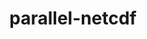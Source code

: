 ---
title: "parallel-netcdf"
layout: cache
categories: [package, develop-2024-12-29]
meta: {"versions": ["1.14.0"], "compilers": ["gcc@=11.1.0", "gcc@=11.4.0", "gcc@=12.4.0", "gcc@=7.3.1", "gcc@=9.4.0", "oneapi@=2024.1.0", "oneapi@=2024.2.1"], "oss": ["amzn2", "ubuntu20.04", "ubuntu22.04"], "platforms": ["linux"], "targets": ["aarch64", "neoverse_v1", "neoverse_v2", "ppc64le", "x86_64_v3", "x86_64_v4"], "stacks": ["aws-isc", "aws-isc-aarch64", "aws-pcluster-neoverse_v1", "aws-pcluster-x86_64_v4", "data-vis-sdk", "e4s", "e4s-neoverse-v2", "e4s-oneapi", "e4s-power", "root"], "num_specs": 13, "num_specs_by_stack": {"root": 13, "aws-isc-aarch64": 1, "aws-pcluster-neoverse_v1": 1, "aws-isc": 1, "aws-pcluster-x86_64_v4": 2, "e4s-power": 1, "data-vis-sdk": 1, "e4s-neoverse-v2": 1, "e4s": 3, "e4s-oneapi": 2}}
spec_details: [{"hash": "gkb5px7jqys45hyhxuq6ftydpfpnbjxw", "compiler": "gcc@=7.3.1", "versions": ["1.14.0"], "os": "amzn2", "platform": "linux", "target": "aarch64", "variants": ["build_system=autotools", "~burstbuffer", "+cxx", "~examples", "+fortran", "+pic", "+shared"], "stacks": ["root", "aws-isc-aarch64"], "size": "-", "tarball": "https://binaries.spack.io/develop-2024-12-29/build_cache/linux-amzn2-aarch64/gcc-7.3.1/parallel-netcdf-1.14.0/linux-amzn2-aarch64-gcc-7.3.1-parallel-netcdf-1.14.0-gkb5px7jqys45hyhxuq6ftydpfpnbjxw.spack"}, {"hash": "azorururfwbdjuebuckazm3iot4neofu", "compiler": "gcc@=12.4.0", "versions": ["1.14.0"], "os": "amzn2", "platform": "linux", "target": "neoverse_v1", "variants": ["build_system=autotools", "~burstbuffer", "+cxx", "~examples", "+fortran", "+pic", "+shared"], "stacks": ["aws-pcluster-neoverse_v1", "root"], "size": "-", "tarball": "https://binaries.spack.io/develop-2024-12-29/build_cache/linux-amzn2-neoverse_v1/gcc-12.4.0/parallel-netcdf-1.14.0/linux-amzn2-neoverse_v1-gcc-12.4.0-parallel-netcdf-1.14.0-azorururfwbdjuebuckazm3iot4neofu.spack"}, {"hash": "32flskuxap2v4jcmfpngibmqrajrd6rn", "compiler": "gcc@=7.3.1", "versions": ["1.14.0"], "os": "amzn2", "platform": "linux", "target": "x86_64_v3", "variants": ["build_system=autotools", "~burstbuffer", "+cxx", "~examples", "+fortran", "+pic", "+shared"], "stacks": ["aws-isc", "root"], "size": "-", "tarball": "https://binaries.spack.io/develop-2024-12-29/build_cache/linux-amzn2-x86_64_v3/gcc-7.3.1/parallel-netcdf-1.14.0/linux-amzn2-x86_64_v3-gcc-7.3.1-parallel-netcdf-1.14.0-32flskuxap2v4jcmfpngibmqrajrd6rn.spack"}, {"hash": "vg6ds2h2gmzeugww4ypvc54zfsquydto", "compiler": "oneapi@=2024.1.0", "versions": ["1.14.0"], "os": "amzn2", "platform": "linux", "target": "x86_64_v3", "variants": ["build_system=autotools", "~burstbuffer", "+cxx", "~examples", "+fortran", "+pic", "+shared"], "stacks": ["root", "aws-pcluster-x86_64_v4"], "size": "-", "tarball": "https://binaries.spack.io/develop-2024-12-29/build_cache/linux-amzn2-x86_64_v3/oneapi-2024.1.0/parallel-netcdf-1.14.0/linux-amzn2-x86_64_v3-oneapi-2024.1.0-parallel-netcdf-1.14.0-vg6ds2h2gmzeugww4ypvc54zfsquydto.spack"}, {"hash": "qcw7yadjpcmyn4dy36kr75n4nq5pmk6b", "compiler": "oneapi@=2024.1.0", "versions": ["1.14.0"], "os": "amzn2", "platform": "linux", "target": "x86_64_v4", "variants": ["build_system=autotools", "~burstbuffer", "+cxx", "~examples", "+fortran", "+pic", "+shared"], "stacks": ["root", "aws-pcluster-x86_64_v4"], "size": "-", "tarball": "https://binaries.spack.io/develop-2024-12-29/build_cache/linux-amzn2-x86_64_v4/oneapi-2024.1.0/parallel-netcdf-1.14.0/linux-amzn2-x86_64_v4-oneapi-2024.1.0-parallel-netcdf-1.14.0-qcw7yadjpcmyn4dy36kr75n4nq5pmk6b.spack"}, {"hash": "jthcksgoef5k7zjrf5kptx4a3qikvdkf", "compiler": "gcc@=9.4.0", "versions": ["1.14.0"], "os": "ubuntu20.04", "platform": "linux", "target": "ppc64le", "variants": ["build_system=autotools", "~burstbuffer", "+cxx", "~examples", "+fortran", "+pic", "+shared"], "stacks": ["e4s-power", "root"], "size": "-", "tarball": "https://binaries.spack.io/develop-2024-12-29/build_cache/linux-ubuntu20.04-ppc64le/gcc-9.4.0/parallel-netcdf-1.14.0/linux-ubuntu20.04-ppc64le-gcc-9.4.0-parallel-netcdf-1.14.0-jthcksgoef5k7zjrf5kptx4a3qikvdkf.spack"}, {"hash": "pbkksoj7jdsrpho44tw4kg3refoisxuc", "compiler": "gcc@=11.1.0", "versions": ["1.14.0"], "os": "ubuntu20.04", "platform": "linux", "target": "x86_64_v3", "variants": ["build_system=autotools", "~burstbuffer", "+cxx", "~examples", "+fortran", "+pic", "+shared"], "stacks": ["data-vis-sdk", "root"], "size": "-", "tarball": "https://binaries.spack.io/develop-2024-12-29/build_cache/linux-ubuntu20.04-x86_64_v3/gcc-11.1.0/parallel-netcdf-1.14.0/linux-ubuntu20.04-x86_64_v3-gcc-11.1.0-parallel-netcdf-1.14.0-pbkksoj7jdsrpho44tw4kg3refoisxuc.spack"}, {"hash": "tgctaj3liyy7kbuxvxqn3urg7andqti6", "compiler": "gcc@=11.4.0", "versions": ["1.14.0"], "os": "ubuntu22.04", "platform": "linux", "target": "neoverse_v2", "variants": ["build_system=autotools", "~burstbuffer", "+cxx", "~examples", "+fortran", "+pic", "+shared"], "stacks": ["e4s-neoverse-v2", "root"], "size": "-", "tarball": "https://binaries.spack.io/develop-2024-12-29/build_cache/linux-ubuntu22.04-neoverse_v2/gcc-11.4.0/parallel-netcdf-1.14.0/linux-ubuntu22.04-neoverse_v2-gcc-11.4.0-parallel-netcdf-1.14.0-tgctaj3liyy7kbuxvxqn3urg7andqti6.spack"}, {"hash": "mwhmenckn4y7eetluqnx7mo2afmvm4ac", "compiler": "gcc@=11.4.0", "versions": ["1.14.0"], "os": "ubuntu22.04", "platform": "linux", "target": "x86_64_v3", "variants": ["build_system=autotools", "~burstbuffer", "+cxx", "~examples", "+fortran", "+pic", "+shared"], "stacks": ["root", "e4s"], "size": "-", "tarball": "https://binaries.spack.io/develop-2024-12-29/build_cache/linux-ubuntu22.04-x86_64_v3/gcc-11.4.0/parallel-netcdf-1.14.0/linux-ubuntu22.04-x86_64_v3-gcc-11.4.0-parallel-netcdf-1.14.0-mwhmenckn4y7eetluqnx7mo2afmvm4ac.spack"}, {"hash": "d7wtautgwpu7a3optkhyyg23aydrj53t", "compiler": "gcc@=11.4.0", "versions": ["1.14.0"], "os": "ubuntu22.04", "platform": "linux", "target": "x86_64_v3", "variants": ["build_system=autotools", "~burstbuffer", "+cxx", "~examples", "+fortran", "+pic", "+shared"], "stacks": ["root", "e4s"], "size": "-", "tarball": "https://binaries.spack.io/develop-2024-12-29/build_cache/linux-ubuntu22.04-x86_64_v3/gcc-11.4.0/parallel-netcdf-1.14.0/linux-ubuntu22.04-x86_64_v3-gcc-11.4.0-parallel-netcdf-1.14.0-d7wtautgwpu7a3optkhyyg23aydrj53t.spack"}, {"hash": "nqfcuvmia22mzbkplfuybcx7gt35d5so", "compiler": "gcc@=11.4.0", "versions": ["1.14.0"], "os": "ubuntu22.04", "platform": "linux", "target": "x86_64_v3", "variants": ["build_system=autotools", "~burstbuffer", "+cxx", "~examples", "+fortran", "+pic", "+shared"], "stacks": ["root", "e4s"], "size": "-", "tarball": "https://binaries.spack.io/develop-2024-12-29/build_cache/linux-ubuntu22.04-x86_64_v3/gcc-11.4.0/parallel-netcdf-1.14.0/linux-ubuntu22.04-x86_64_v3-gcc-11.4.0-parallel-netcdf-1.14.0-nqfcuvmia22mzbkplfuybcx7gt35d5so.spack"}, {"hash": "tfu6oodi5ey5shcbshdc7uubcuvu3gu4", "compiler": "oneapi@=2024.2.1", "versions": ["1.14.0"], "os": "ubuntu22.04", "platform": "linux", "target": "x86_64_v3", "variants": ["build_system=autotools", "~burstbuffer", "+cxx", "~examples", "+fortran", "+pic", "+shared"], "stacks": ["root", "e4s-oneapi"], "size": "-", "tarball": "https://binaries.spack.io/develop-2024-12-29/build_cache/linux-ubuntu22.04-x86_64_v3/oneapi-2024.2.1/parallel-netcdf-1.14.0/linux-ubuntu22.04-x86_64_v3-oneapi-2024.2.1-parallel-netcdf-1.14.0-tfu6oodi5ey5shcbshdc7uubcuvu3gu4.spack"}, {"hash": "7tmwzvcxncvghyiyemqmidc6dw4gjnxh", "compiler": "oneapi@=2024.2.1", "versions": ["1.14.0"], "os": "ubuntu22.04", "platform": "linux", "target": "x86_64_v3", "variants": ["build_system=autotools", "~burstbuffer", "+cxx", "~examples", "+fortran", "+pic", "+shared"], "stacks": ["root", "e4s-oneapi"], "size": "-", "tarball": "https://binaries.spack.io/develop-2024-12-29/build_cache/linux-ubuntu22.04-x86_64_v3/oneapi-2024.2.1/parallel-netcdf-1.14.0/linux-ubuntu22.04-x86_64_v3-oneapi-2024.2.1-parallel-netcdf-1.14.0-7tmwzvcxncvghyiyemqmidc6dw4gjnxh.spack"}]
---